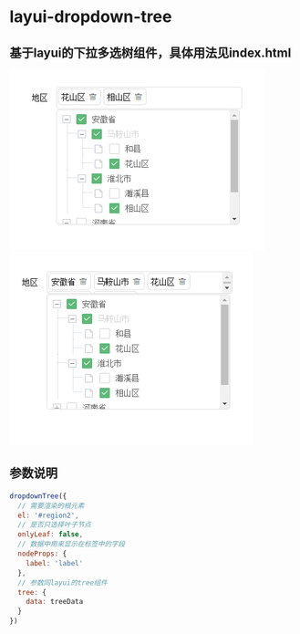 # layui-dropdown-tree

## 基于layui的下拉多选树组件，具体用法见index.html

![avatar](./1.png)
![avatar](./2.png)

## 参数说明
```js
dropdownTree({
  // 需要渲染的根元素
  el: '#region2',
  // 是否只选择叶子节点
  onlyLeaf: false,
  // 数据中用来显示在标签中的字段
  nodeProps: {
    label: 'label'
  },
  // 参数同layui的tree组件
  tree: {
    data: treeData
  }
})
```

